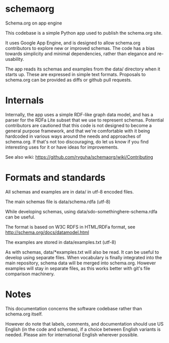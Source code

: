 schemaorg
=========

Schema.org on app engine

This codebase is a simple Python app used to publish the schema.org site.

It uses Google App Engine, and is designed to allow schema.org contributors to explore 
new or improved schemas. The code has a bias towards simplicity and minimal dependencies,
rather than elegance and re-usability. 

The app reads its schemas and examples from the data/ directory when it starts up. These
are expressed in simple text formats. Proposals to schema.org can be provided as diffs
or github pull requests.

Internals
=========

Internally, the app uses a simple RDF-like graph data model, and has a parser for 
the RDFa Lite subset that we use to represent schemas. Potential contributors are 
cautioned that this code is not designed to become a general purpose framework, and
that we're comfortable with it being hardcoded in various ways around the needs and
approaches of schema.org. If that's not too discouraging, do let us know if you find
interesting uses for it or have ideas for improvements.

See also wiki: https://github.com/rvguha/schemaorg/wiki/Contributing

Formats and standards
=====================

All schemas and examples are in data/ in utf-8 encoded files.

The main schemas file is data/schema.rdfa (utf-8)

While developing schemas, using data/sdo-somethinghere-schema.rdfa can be useful.

The format is based on W3C RDFS in HTML/RDFa format, see http://schema.org/docs/datamodel.html

The examples are stored in data/examples.txt (utf-8) 

As with schemas, data/*examples.txt will also be read. It can be useful to develop
using separate files. When vocabulary is finally integrated into the main repository, schema
data will be merged into schema.org. However examples will stay in separate files, as this
works better with git's file comparison machinery.

Notes
=====

This documentation concerns the software codebase rather than schema.org itself. 

However do note that labels, comments, and documentation should use US English (in the code
and schemas), if a choice between English variants is needed. Please aim for international 
English wherever possible.
